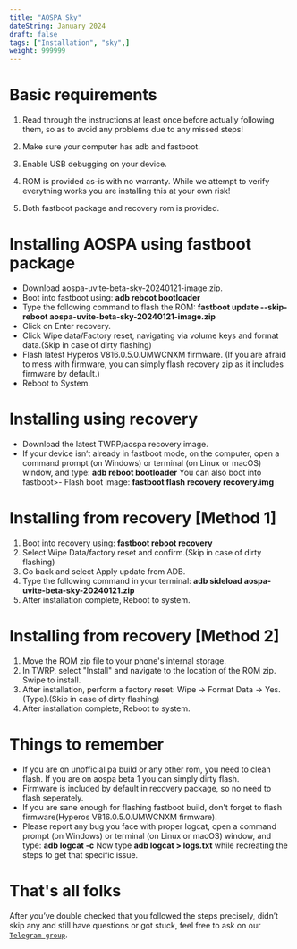 ```yaml
---
title: "AOSPA Sky"
dateString: January 2024
draft: false
tags: ["Installation", "sky",]
weight: 999999
---
```


# Basic requirements

1. Read through the instructions at least once before actually following them, so as to avoid any problems due to any missed steps!

2. Make sure your computer has adb and fastboot.

3. Enable USB debugging on your device.

4. ROM is provided as-is with no warranty. While we attempt to verify everything works you are installing this at your own risk!

5. Both fastboot package and recovery rom is provided.

# Installing AOSPA using fastboot package

- Download aospa-uvite-beta-sky-20240121-image.zip.
- Boot into fastboot using: **adb reboot bootloader**
- Type the following command to flash the ROM:
    **fastboot update --skip-reboot aospa-uvite-beta-sky-20240121-image.zip**
- Click on Enter recovery.
- Click Wipe data/Factory reset, navigating via volume keys and format data.(Skip in case of dirty flashing)
- Flash latest Hyperos V816.0.5.0.UMWCNXM firmware. (If you are afraid to mess with firmware, you can simply flash recovery zip as it includes firmware by default.)
- Reboot to System.

# Installing using recovery

- Download the latest TWRP/aospa recovery image.
- If your device isn’t already in fastboot mode, on the computer, open a command prompt (on Windows) or terminal (on Linux or macOS) window, and type: **adb reboot bootloader** You can also boot into fastboot>- Flash boot image:
    **fastboot flash recovery recovery.img**

# Installing from recovery [Method 1]

1. Boot into recovery using:
    **fastboot reboot recovery**
2. Select Wipe Data/factory reset and confirm.(Skip in case of dirty flashing)
3. Go back and select Apply update from ADB.
4. Type the following command in your terminal:
    **adb sideload aospa-uvite-beta-sky-20240121.zip**
5. After installation complete, Reboot to system.

# Installing from recovery [Method 2]

1. Move the ROM zip file to your phone's internal storage.
2. In TWRP, select "Install" and navigate to the location of the ROM zip. Swipe to install.
3. After installation, perform a factory reset: Wipe -> Format Data -> Yes. (Type).(Skip in case of dirty flashing)
4. After installation complete, Reboot to system.

# Things to remember
- If you are on unofficial pa build or any other rom, you need to clean flash. If you are on aospa beta 1 you can simply dirty flash.
- Firmware is included by default in recovery package, so no need to flash seperately.
- If you are sane enough for flashing fastboot build, don't forget to flash firmware(Hyperos V816.0.5.0.UMWCNXM firmware).
- Please report any bug you face with proper logcat, open a command prompt (on Windows) or terminal (on Linux or macOS) window, and type: **adb logcat -c** Now type
    **adb logcat > logs.txt** while recreating the steps to get that specific issue.

# That's all folks
After you’ve double checked that you followed the steps precisely, didn’t skip any and still have questions or got stuck, feel free to ask on our [`Telegram group`](https://t.me/sushmit_chat).
